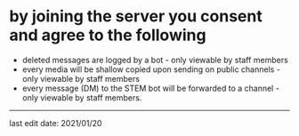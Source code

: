 # by joining the server you consent and agree to the following

- deleted messages are logged by a bot - only viewable by staff members
- every media will be shallow copied upon sending on public channels - only viewable by staff members
- every message (DM) to the STEM bot will be forwarded to a channel - only viewable by staff members.

---

last edit date: 2021/01/20
